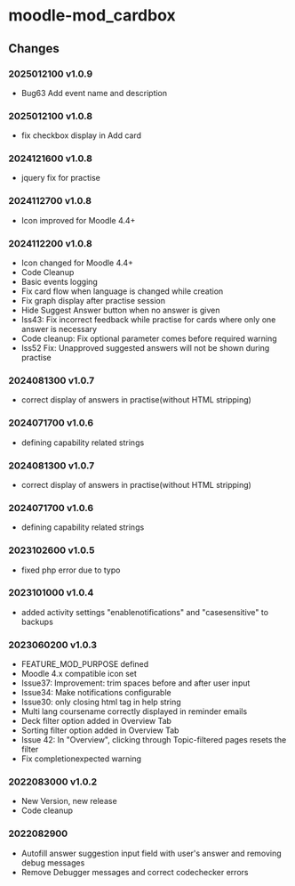 moodle-mod_cardbox
========================

Changes
-------
### 2025012100 v1.0.9
* Bug63 Add event name and description
### 2025012100 v1.0.8
* fix checkbox display in Add card
### 2024121600 v1.0.8
* jquery fix for practise
### 2024112700 v1.0.8
* Icon improved for Moodle 4.4+
### 2024112200 v1.0.8
* Icon changed for Moodle 4.4+
* Code Cleanup 
* Basic events logging
* Fix card flow when language is changed while creation
* Fix graph display after practise session
* Hide Suggest Answer button when no answer is given
* Iss43: Fix incorrect feedback while practise for cards where only one answer is necessary
* Code cleanup: Fix optional parameter comes before required warning
* Iss52 Fix: Unapproved suggested answers will not be shown during practise
### 2024081300 v1.0.7
* correct display of answers in practise(without HTML stripping)
### 2024071700 v1.0.6
* defining capability related strings

### 2024081300 v1.0.7
* correct display of answers in practise(without HTML stripping)

### 2024071700 v1.0.6
* defining capability related strings

### 2023102600 v1.0.5
* fixed php error due to typo

### 2023101000 v1.0.4
* added activity settings "enablenotifications" and "casesensitive" to backups

### 2023060200 v1.0.3
* FEATURE_MOD_PURPOSE defined
* Moodle 4.x compatible icon set
* Issue37: Improvement: trim spaces before and after user input
* Issue34: Make notifications configurable
* Issue30: only closing html tag in help string
* Multi lang coursename correctly displayed in reminder emails
* Deck filter option added in Overview Tab
* Sorting filter option added in Overview Tab
* Issue 42: In "Overview", clicking through Topic-filtered pages resets the filter
* Fix completionexpected warning


### 2022083000 v1.0.2

* New Version, new release
* Code cleanup

### 2022082900

* Autofill answer suggestion input field with user's answer and removing debug messages
* Remove Debugger messages and correct codechecker errors
